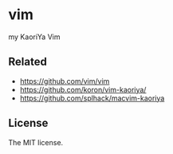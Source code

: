 # vim

my KaoriYa Vim

## Related

- https://github.com/vim/vim
- https://github.com/koron/vim-kaoriya/
- https://github.com/splhack/macvim-kaoriya

## License

The MIT license.
